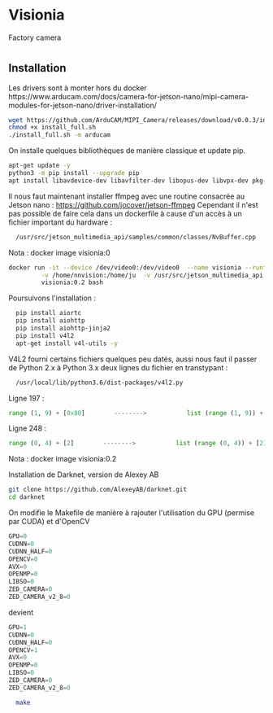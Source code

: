 # Visionia
Factory camera

<h1><h1>
<h2>Installation</h2>
  Les drivers sont à monter hors du docker
https://www.arducam.com/docs/camera-for-jetson-nano/mipi-camera-modules-for-jetson-nano/driver-installation/
  
```sh
wget https://github.com/ArduCAM/MIPI_Camera/releases/download/v0.0.3/install_full.sh
chmod +x install_full.sh
./install_full.sh -m arducam
```  
  
  
  
  
<p>  
On installe quelques bibliothèques de manière classique et update pip.
  
```sh
apt-get update -y
python3 -m pip install --upgrade pip
apt install libavdevice-dev libavfilter-dev libopus-dev libvpx-dev pkg-config python3-dev  libavformat-dev libavcodec-dev  libavutil-dev libswscale-dev -y libswresample-dev -y
```

Il nous faut maintenant installer ffmpeg avec une routine consacrée au Jetson nano : https://github.com/jocover/jetson-ffmpeg
Cependant il n'est pas possible de faire cela dans un dockerfile à cause d'un accès à un fichier important du hardware :
```sh
  /usr/src/jetson_multimedia_api/samples/common/classes/NvBuffer.cpp
```
</p>
<p> 
  Nota : docker image visionia:0
  
</p>
  
  ```sh
docker run -it --device /dev/video0:/dev/video0  --name visionia --runtime nvidia --rm --net host \
           -v /home/nnvision:/home/ju  -v /usr/src/jetson_multimedia_api:/usr/src/jetson_multimedia_api \
           visionia:0.2 bash
  ```
  
<p>
  Poursuivons l'installation :
</p>
  
  
```sh  
  pip install aiortc
  pip install aiohttp
  pip install aiohttp-jinja2
  pip install v4l2
  apt-get install v4l-utils -y
```
<p>
  V4L2 fourni certains fichiers quelques peu datés, aussi nous faut il passer de Python 2.x à Python 3.x deux lignes du fichier en transtypant : 
</p> 
  
```sh
  /usr/local/lib/python3.6/dist-packages/v4l2.py
```
  
  <p>
 Ligne 197 : 
  </p>
    
  ```py
  range (1, 9) + [0x80]        -------->           list (range (1, 9)) + [0x80]
  ```
  
  <p>
Ligne 248 :
  </p>
  
  ```py
  range (0, 4) + [2]        -------->           list (range (0, 4)) + [2]
  ```
  
<p> 
  Nota : docker image visionia:0.2
  
</p>

<p>
  Installation de Darknet, version de Alexey AB
</p>
  
```sh
git clone https://github.com/AlexeyAB/darknet.git
cd darknet
```
  
<p>
On modifie le Makefile de manière à rajouter l'utilisation du GPU (permise par CUDA) et d'OpenCV
</p>

  
```py
GPU=0
CUDNN=0
CUDNN_HALF=0
OPENCV=0
AVX=0
OPENMP=0
LIBSO=0
ZED_CAMERA=0
ZED_CAMERA_v2_8=0  
```
  
<p>
  devient
</p>
  
```py
GPU=1
CUDNN=0
CUDNN_HALF=0
OPENCV=1
AVX=0
OPENMP=0
LIBSO=0
ZED_CAMERA=0
ZED_CAMERA_v2_8=0  
```
  
```sh
  make
```
